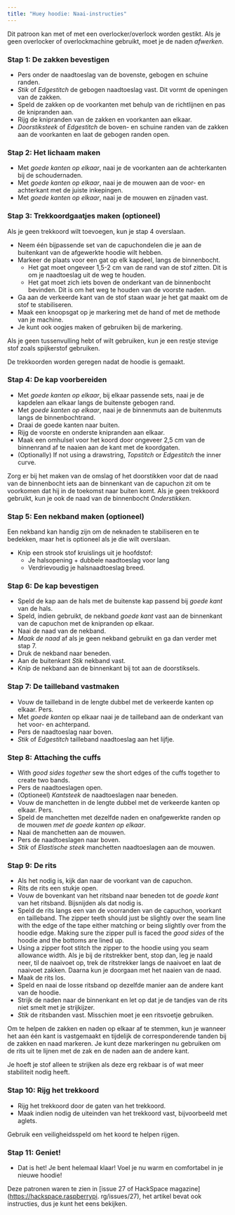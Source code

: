 ```yaml
---
title: "Huey hoodie: Naai-instructies"
---
```


<Note>

Dit patroon kan met of met een overlocker/overlock worden gestikt. Als je geen overlocker of overlockmachine gebruikt, moet je de naden _afwerken_.

</Note>

### Stap 1: De zakken bevestigen

- Pers onder de naadtoeslag van de bovenste, gebogen en schuine randen.
- _Stik_ of _Edgestitch_ de gebogen naadtoeslag vast. Dit vormt de openingen van de zakken.
- Speld de zakken op de voorkanten met behulp van de richtlijnen en pas de knipranden aan.
- Rijg de knipranden van de zakken en voorkanten aan elkaar.
- _Doorstiksteek_ of _Edgestitch_ de boven- en schuine randen van de zakken aan de voorkanten en laat de gebogen randen open.

### Stap 2: Het lichaam maken

- Met _goede kanten op elkaar_, naai je de voorkanten aan de achterkanten bij de schoudernaden.
- Met _goede kanten op elkaar_, naai je de mouwen aan de voor- en achterkant met de juiste inkepingen.
- Met _goede kanten op elkaar_, naai je de mouwen en zijnaden vast.

### Stap 3: Trekkoordgaatjes maken (optioneel)

Als je geen trekkoord wilt toevoegen, kun je stap 4 overslaan.

- Neem één bijpassende set van de capuchondelen die je aan de buitenkant van de afgewerkte hoodie wilt hebben.
- Markeer de plaats voor een gat op elk kapdeel, langs de binnenbocht.
  - Het gat moet ongeveer 1,5-2 cm van de rand van de stof zitten. Dit is om je naadtoeslag uit de weg te houden.
  - Het gat moet zich iets boven de onderkant van de binnenbocht bevinden. Dit is om het weg te houden van de voorste naden.
- Ga aan de verkeerde kant van de stof staan waar je het gat maakt om de stof te stabiliseren.
- Maak een knoopsgat op je markering met de hand of met de methode van je machine.
- Je kunt ook oogjes maken of gebruiken bij de markering.

<Tip>

Als je geen tussenvulling hebt of wilt gebruiken, kun je een restje stevige stof zoals spijkerstof gebruiken.

</Tip>

<Note>

De trekkoorden worden geregen nadat de hoodie is gemaakt.

</Note>

### Stap 4: De kap voorbereiden

- Met _goede kanten op elkaar_, bij elkaar passende sets, naai je de kapdelen aan elkaar langs de buitenste gebogen rand.
- Met _goede kanten op elkaar_, naai je de binnenmuts aan de buitenmuts langs de binnenbochtrand.
- Draai de goede kanten naar buiten.
- Rijg de voorste en onderste knipranden aan elkaar.
- Maak een omhulsel voor het koord door ongeveer 2,5 cm van de binnenrand af te naaien aan de kant met de koordgaten.
- (Optionally) If not using a drawstring, _Topstitch_ or _Edgestitch_ the inner curve.

<Note>

Zorg er bij het maken van de omslag of het doorstikken voor dat de naad van de binnenbocht iets aan de binnenkant van de capuchon zit om te voorkomen dat hij in de toekomst naar buiten komt.
Als je geen trekkoord gebruikt, kun je ook de naad van de binnenbocht _Onderstikken_.

</Note>

### Stap 5: Een nekband maken (optioneel)

Een nekband kan handig zijn om de neknaden te stabiliseren en te bedekken, maar het is optioneel als je die wilt overslaan.

- Knip een strook stof kruislings uit je hoofdstof:
  - Je halsopening + dubbele naadtoeslag voor lang
  - Verdrievoudig je halsnaadtoeslag breed.

### Stap 6: De kap bevestigen

- Speld de kap aan de hals met de buitenste kap passend bij _goede kant_ van de hals.
- Speld, indien gebruikt, de nekband _goede kant_ vast aan de binnenkant van de capuchon met de knipranden op elkaar.
- Naai de naad van de nekband.
- _Maak de naad_ af als je geen nekband gebruikt en ga dan verder met stap 7.
- Druk de nekband naar beneden.
- Aan de buitenkant _Stik_ nekband vast.
- Knip de nekband aan de binnenkant bij tot aan de doorstiksels.

### Stap 7: De tailleband vastmaken

- Vouw de tailleband in de lengte dubbel met de verkeerde kanten op elkaar. Pers.
- Met _goede kanten_ op elkaar naai je de tailleband aan de onderkant van het voor- en achterpand.
- Pers de naadtoeslag naar boven.
- _Stik_ of _Edgestitch_ tailleband naadtoeslag aan het lijfje.

### Step 8: Attaching the cuffs

- With _good sides together_ sew the short edges of the cuffs together to create two bands.
- Pers de naadtoeslagen open.
- (Optioneel) _Kantsteek_ de naadtoeslagen naar beneden.
- Vouw de manchetten in de lengte dubbel met de verkeerde kanten op elkaar. Pers.
- Speld de manchetten met dezelfde naden en onafgewerkte randen op de mouwen _met de goede kanten op elkaar_.
- Naai de manchetten aan de mouwen.
- Pers de naadtoeslagen naar boven.
- _Stik_ of _Elastische steek_ manchetten naadtoeslagen aan de mouwen.

### Stap 9: De rits

- Als het nodig is, kijk dan naar de voorkant van de capuchon.
- Rits de rits een stukje open.
- Vouw de bovenkant van het ritsband naar beneden tot de _goede kant_ van het ritsband. Bijsnijden als dat nodig is.
- Speld de rits langs een van de voorranden van de capuchon, voorkant en tailleband. The zipper teeth should just be slightly over the seam line with the edge of the tape either matching or being slightly over from the hoodie edge. Making sure the zipper pull is faced the _good sides_ of the hoodie and the bottoms are lined up.
- Using a zipper foot stitch the zipper to the hoodie using you seam allowance width. Als je bij de ritstrekker bent, stop dan, leg je naald neer, til de naaivoet op, trek de ritstrekker langs de naaivoet en laat de naaivoet zakken. Daarna kun je doorgaan met het naaien van de naad.
- Maak de rits los.
- Speld en naai de losse ritsband op dezelfde manier aan de andere kant van de hoodie.
- Strijk de naden naar de binnenkant en let op dat je de tandjes van de rits niet smelt met je strijkijzer.
- _Stik_ de ritsbanden vast. Misschien moet je een ritsvoetje gebruiken.

<Tip>

Om te helpen de zakken en naden op elkaar af te stemmen, kun je wanneer het aan één kant is vastgemaakt en tijdelijk de corresponderende tanden bij de zakken en naad markeren. Je kunt deze markeringen nu gebruiken om de rits uit te lijnen met de zak en de naden aan de andere kant.

</Tip>

<Note>

Je hoeft je stof alleen te strijken als deze erg rekbaar is of wat meer stabiliteit nodig heeft.

</Note>

### Stap 10: Rijg het trekkoord

- Rijg het trekkoord door de gaten van het trekkoord.
- Maak indien nodig de uiteinden van het trekkoord vast, bijvoorbeeld met aglets.

<Tip>

Gebruik een veiligheidsspeld om het koord te helpen rijgen.

</Tip>

### Stap 11: Geniet!

- Dat is het! Je bent helemaal klaar! Voel je nu warm en comfortabel in je nieuwe hoodie!

<Note>

Deze patronen waren te zien in [issue 27 of HackSpace magazine](https://hackspace.raspberrypi. rg/issues/27),
het artikel bevat ook instructies, dus je kunt het eens bekijken.

</Note>
